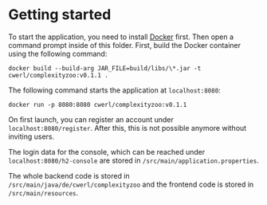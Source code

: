 # Getting started
To start the application, you need to install [Docker](https://docs.docker.com/get-docker/) first.
Then open a command prompt inside of this folder.
First, build the Docker container using the following command:

	docker build --build-arg JAR_FILE=build/libs/\*.jar -t cwerl/complexityzoo:v0.1.1 .

The following command starts the application at `localhost:8080`:

	docker run -p 8080:8080 cwerl/complexityzoo:v0.1.1

On first launch, you can register an account under `localhost:8080/register`. After this, this is not possible anymore without inviting users.

The login data for the console, which can be reached under `localhost:8080/h2-console` are stored in `/src/main/application.properties`.

The whole backend code is stored in `/src/main/java/de/cwerl/complexityzoo` and the frontend code is stored in `/src/main/resources`.

